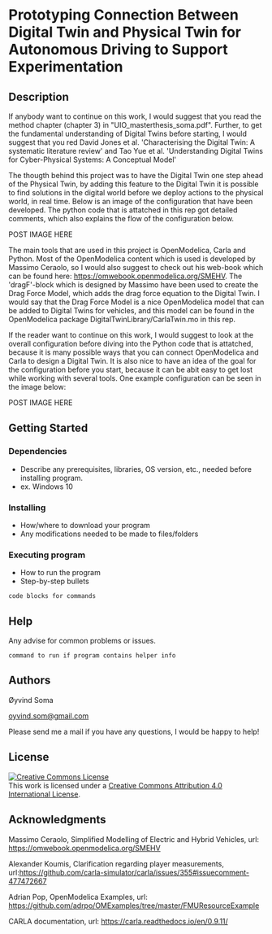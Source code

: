 # Prototyping Connection Between Digital Twin and Physical Twin for Autonomous Driving to Support Experimentation


## Description

If anybody want to continue on this work, I would suggest that you read the method chapter (chapter 3) in "UIO_masterthesis_soma.pdf". Further, to get the fundamental understanding of Digital Twins before starting, I would suggest that you red David Jones et al. 'Characterising the Digital Twin: A systematic literature review' and Tao Yue et al. 'Understanding Digital Twins for Cyber-Physical Systems: A Conceptual Model'

The thougth behind this project was to have the Digital Twin one step ahead of the Physical Twin, by adding this feature to the Digital Twin it is possible to find solutions in the digital world before we deploy actions to the physical world, in real time. Below is an image of the configuration that have been developed. The python code that is attatched in this rep got detailed comments, which also explains the flow of the configuration below.  

POST IMAGE HERE

The main tools that are used in this project is OpenModelica, Carla and Python. Most of the OpenModelica content which is used is developed by Massimo Ceraolo, so I would also suggest to check out his web-book which can be found here: https://omwebook.openmodelica.org/SMEHV. The 'dragF'-block which is designed by Massimo have been used to create the Drag Force Model, which adds the drag force equation to the Digital Twin. I would say that the Drag Force Model is a nice OpenModelica model that can be added to Digital Twins for vehicles, and this model can be found in the OpenModelica package DigitalTwinLibrary/CarlaTwin.mo in this rep. 

If the reader want to continue on this work, I would suggest to look at the overall configuration before diving into the Python code that is attatched, because it is many possible ways that you can connect OpenModelica and Carla to design a Digital Twin. It is also nice to have an idea of the goal for the configuration before you start, because it can be abit easy to get lost while working with several tools. One example configuration can be seen in the image below: 

POST IMAGE HERE




## Getting Started

### Dependencies

* Describe any prerequisites, libraries, OS version, etc., needed before installing program.
* ex. Windows 10

### Installing

* How/where to download your program
* Any modifications needed to be made to files/folders

### Executing program

* How to run the program
* Step-by-step bullets
```
code blocks for commands
```

## Help

Any advise for common problems or issues.
```
command to run if program contains helper info
```

## Authors
Øyvind Soma

oyvind.som@gmail.com

Please send me a mail if you have any questions, I would be happy to help! 

## License

<a rel="license" href="http://creativecommons.org/licenses/by/4.0/"><img alt="Creative Commons License" style="border-width:0" src="https://i.creativecommons.org/l/by/4.0/88x31.png" /></a><br />This work is licensed under a <a rel="license" href="http://creativecommons.org/licenses/by/4.0/">Creative Commons Attribution 4.0 International License</a>.

## Acknowledgments

Massimo Ceraolo, Simplified Modelling of Electric and Hybrid Vehicles, url: https://omwebook.openmodelica.org/SMEHV

Alexander Koumis, Clarification regarding player measurements, url:https://github.com/carla-simulator/carla/issues/355#issuecomment-477472667

Adrian Pop, OpenModelica Examples, url: https://github.com/adrpo/OMExamples/tree/master/FMUResourceExample

CARLA documentation, url: https://carla.readthedocs.io/en/0.9.11/
